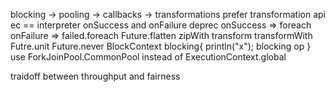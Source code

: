 blocking -> pooling -> callbacks -> transformations
prefer transformation api
ec == interpreter
onSuccess and onFailure deprec
onSuccess => foreach
onFailure => failed.foreach
Future.flatten
zipWith
transform
transformWith
Futre.unit
Future.never
BlockContext blocking{ println("x"); blocking op }
use ForkJoinPool.CommonPool instead of ExecutionContext.global

traidoff between throughput and fairness
